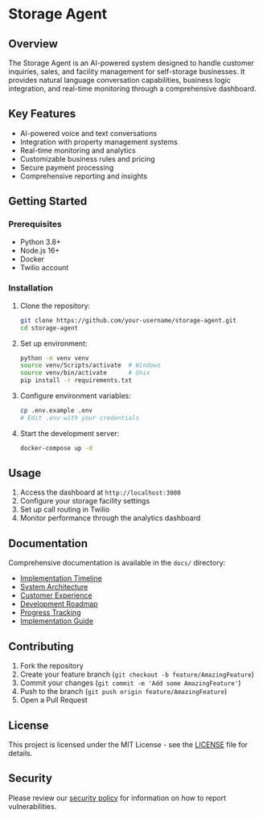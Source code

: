 # Storage Agent

## Overview
The Storage Agent is an AI-powered system designed to handle customer inquiries, sales, and facility management for self-storage businesses. It provides natural language conversation capabilities, business logic integration, and real-time monitoring through a comprehensive dashboard.

## Key Features
- AI-powered voice and text conversations
- Integration with property management systems
- Real-time monitoring and analytics
- Customizable business rules and pricing
- Secure payment processing
- Comprehensive reporting and insights

## Getting Started

### Prerequisites
- Python 3.8+
- Node.js 16+
- Docker
- Twilio account

### Installation
1. Clone the repository:
   ```bash
   git clone https://github.com/your-username/storage-agent.git
   cd storage-agent
   ```

2. Set up environment:
   ```bash
   python -m venv venv
   source venv/Scripts/activate  # Windows
   source venv/bin/activate      # Unix
   pip install -r requirements.txt
   ```

3. Configure environment variables:
   ```bash
   cp .env.example .env
   # Edit .env with your credentials
   ```

4. Start the development server:
   ```bash
   docker-compose up -d
   ```

## Usage
1. Access the dashboard at `http://localhost:3000`
2. Configure your storage facility settings
3. Set up call routing in Twilio
4. Monitor performance through the analytics dashboard

## Documentation
Comprehensive documentation is available in the `docs/` directory:
- [Implementation Timeline](docs/implementation/01-implementation-timeline.md)
- [System Architecture](docs/implementation/02-system-architecture.md)
- [Customer Experience](docs/implementation/03-customer-experience.md)
- [Development Roadmap](docs/implementation/04-development-roadmap.md)
- [Progress Tracking](docs/implementation/05-progress-tracking.md)
- [Implementation Guide](docs/implementation/06-implementation-guide.md)

## Contributing
1. Fork the repository
2. Create your feature branch (`git checkout -b feature/AmazingFeature`)
3. Commit your changes (`git commit -m 'Add some AmazingFeature'`)
4. Push to the branch (`git push origin feature/AmazingFeature`)
5. Open a Pull Request

## License
This project is licensed under the MIT License - see the [LICENSE](LICENSE) file for details.

## Security
Please review our [security policy](SECURITY.md) for information on how to report vulnerabilities.
